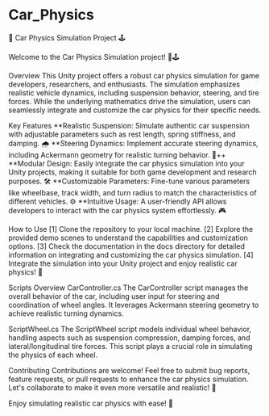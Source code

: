 # Car_Physics
🚗 Car Physics Simulation Project 🕹️

Welcome to the Car Physics Simulation project! 🚗🕹️

Overview
This Unity project offers a robust car physics simulation for game developers, researchers, and enthusiasts. The simulation emphasizes realistic vehicle dynamics, including suspension behavior, steering, and tire forces. While the underlying mathematics drive the simulation, users can seamlessly integrate and customize the car physics for their specific needs.

Key Features
**Realistic Suspension: Simulate authentic car suspension with adjustable parameters such as rest length, spring stiffness, and damping. 🌧️
**Steering Dynamics: Implement accurate steering dynamics, including Ackermann geometry for realistic turning behavior. 🔄++
**Modular Design: Easily integrate the car physics simulation into your Unity projects, making it suitable for both game development and research purposes. 🛠️
**Customizable Parameters: Fine-tune various parameters like wheelbase, track width, and turn radius to match the characteristics of different vehicles. ⚙️
**Intuitive Usage: A user-friendly API allows developers to interact with the car physics system effortlessly. 🎮

How to Use
[1] Clone the repository to your local machine.
[2] Explore the provided demo scenes to understand the capabilities and customization options.
[3] Check the documentation in the docs directory for detailed information on integrating and customizing the car physics simulation.
[4] Integrate the simulation into your Unity project and enjoy realistic car physics! 🚀


Scripts Overview
CarController.cs
The CarController script manages the overall behavior of the car, including user input for steering and coordination of wheel angles. It leverages Ackermann steering geometry to achieve realistic turning dynamics.

ScriptWheel.cs
The ScriptWheel script models individual wheel behavior, handling aspects such as suspension compression, damping forces, and lateral/longitudinal tire forces. This script plays a crucial role in simulating the physics of each wheel. 


Contributing
Contributions are welcome! Feel free to submit bug reports, feature requests, or pull requests to enhance the car physics simulation. Let's collaborate to make it even more versatile and realistic! 🤝

Enjoy simulating realistic car physics with ease! 🚀
